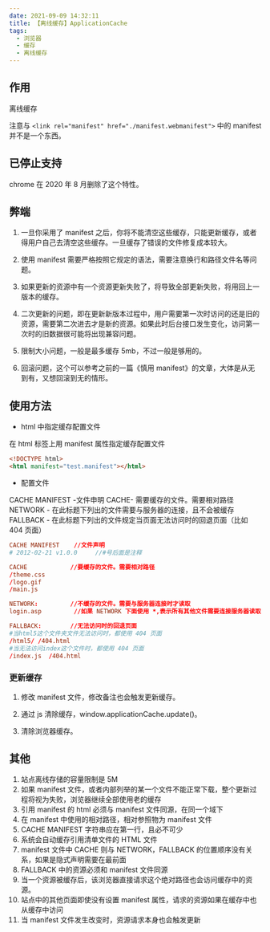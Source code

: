 ```yaml
---
date: 2021-09-09 14:32:11
title: 【离线缓存】ApplicationCache
tags:
  - 浏览器
  - 缓存
  - 离线缓存
---
```


## 作用

离线缓存

注意与 `<link rel="manifest" href="./manifest.webmanifest">` 中的 manifest 并不是一个东西。

## 已停止支持

chrome 在 2020 年 8 月删除了这个特性。

## 弊端

1. 一旦你采用了 manifest 之后，你将不能清空这些缓存，只能更新缓存，或者得用户自己去清空这些缓存。一旦缓存了错误的文件修复成本较大。

2. 使用 manifest 需要严格按照它规定的语法，需要注意换行和路径文件名等问题。

3. 如果更新的资源中有一个资源更新失败了，将导致全部更新失败，将用回上一版本的缓存。

4. 二次更新的问题，即在更新新版本过程中，用户需要第一次时访问的还是旧的资源，需要第二次进去才是新的资源。如果此时后台接口发生变化，访问第一次时的旧数据很可能将出现兼容问题。

5. 限制大小问题，一般是最多缓存 5mb，不过一般是够用的。

6. 回滚问题，这个可以参考之前的一篇《慎用 manifest》的文章，大体是从无到有，又想回滚到无的情形。

## 使用方法

- html 中指定缓存配置文件

在 html 标签上用 manifest 属性指定缓存配置文件

```html
<!DOCTYPE html>
<html manifest="test.manifest"></html>
```

- 配置文件

CACHE MANIFEST -文件申明
CACHE- 需要缓存的文件。需要相对路径
NETWORK - 在此标题下列出的文件需要与服务器的连接，且不会被缓存
FALLBACK - 在此标题下列出的文件规定当页面无法访问时的回退页面（比如 404 页面）

```conf
CACHE MANIFEST    //文件声明
# 2012-02-21 v1.0.0     //#号后面是注释

CACHE            //要缓存的文件。需要相对路径
/theme.css
/logo.gif
/main.js

NETWORK:         //不缓存的文件。需要与服务器连接时才读取
login.asp         //如果 NETWORK 下面使用 *,表示所有其他文件需要连接服务器读取，不缓存

FALLBACK:        //无法访问时的回退页面
#当html5这个文件夹文件无法访问时，都使用 404 页面
/html5/ /404.html
#当无法访问index这个文件时，都使用 404 页面
/index.js  /404.html
```

### 更新缓存

1. 修改 manifest 文件，修改备注也会触发更新缓存。

2. 通过 js 清除缓存，window.applicationCache.update()。

3. 清除浏览器缓存。

## 其他

1. 站点离线存储的容量限制是 5M
2. 如果 manifest 文件，或者内部列举的某一个文件不能正常下载，整个更新过程将视为失败，浏览器继续全部使用老的缓存
3. 引用 manifest 的 html 必须与 manifest 文件同源，在同一个域下
4. 在 manifest 中使用的相对路径，相对参照物为 manifest 文件
5. CACHE MANIFEST 字符串应在第一行，且必不可少
6. 系统会自动缓存引用清单文件的 HTML 文件
7. manifest 文件中 CACHE 则与 NETWORK，FALLBACK 的位置顺序没有关系，如果是隐式声明需要在最前面
8. FALLBACK 中的资源必须和 manifest 文件同源
9. 当一个资源被缓存后，该浏览器直接请求这个绝对路径也会访问缓存中的资源。
10. 站点中的其他页面即使没有设置 manifest 属性，请求的资源如果在缓存中也从缓存中访问
11. 当 manifest 文件发生改变时，资源请求本身也会触发更新
